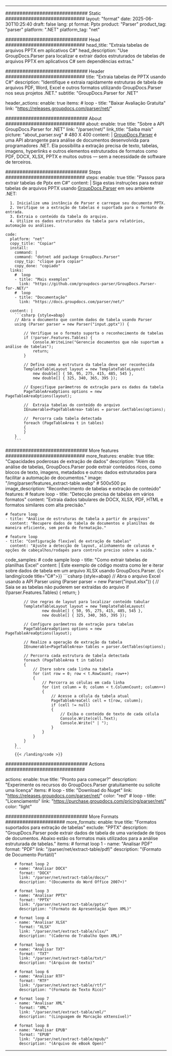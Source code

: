 


---
############################# Static ############################
layout: "format"
date:  2025-06-30T10:25:40
draft: false
lang: pt
format: Pptx
product: "Parser"
product_tag: "parser"
platform: ".NET"
platform_tag: "net"

############################# Head ############################
head_title: "Extraia tabelas de arquivos PPTX em aplicativos C#"
head_description: "Use GroupDocs.Parser para localizar e extrair dados estruturados de tabelas de arquivos PPTX em aplicativos C# sem dependências extras."

############################# Header ############################
title: "Extraia tabelas de PPTX usando C#" 
description: "Identifique e extraia rapidamente estruturas de tabela de arquivos PDF, Word, Excel e outros formatos utilizando GroupDocs.Parser nos seus projetos .NET."
subtitle: "GroupDocs.Parser for .NET" 

header_actions:
  enable: true
  items:
    #  loop
    - title: "Baixar Avaliação Gratuita"
      link: "https://releases.groupdocs.com/parser/net/"
      
############################# About ############################
about:
    enable: true
    title: "Sobre a API GroupDocs.Parser for .NET"
    link: "/parser/net/"
    link_title: "Saiba mais"
    picture: "about_parser.svg" # 480 X 400
    content: |
       [GroupDocs.Parser](/parser/net/) é uma API abrangente para análise de documentos desenvolvida para programadores .NET. Ela possibilita a extração precisa de texto, tabelas, imagens, hyperlinks e outros elementos estruturados de formatos como PDF, DOCX, XLSX, PPTX e muitos outros — sem a necessidade de software de terceiros.

############################# Steps ############################
steps:
    enable: true
    title: "Passos para extrair tabelas de Pptx em C#"
    content: |
      Siga estas instruções para extrair tabelas de arquivos PPTX usando [GroupDocs.Parser](/parser/net/) em seu ambiente .NET:
      
      1. Inicialize uma instância de Parser e carregue seu documento PPTX.
      2. Verifique se a extração de tabelas é suportada para o formato de entrada.
      3. Extraia o conteúdo da tabela do arquivo.
      4. Utilize os dados estruturados da tabela para relatórios, automação ou análises.
   
    code:
      platform: "net"
      copy_title: "Copiar"
      install:
        command: |
        command: "dotnet add package GroupDocs.Parser"
        copy_tip: "clique para copiar"
        copy_done: "copiado"
      links:
        #  loop
        - title: "Mais exemplos"
          link: "https://github.com/groupdocs-parser/GroupDocs.Parser-for-.NET/"
        #  loop
        - title: "Documentação"
          link: "https://docs.groupdocs.com/parser/net/"
          
      content: |
        ```csharp {style=abap}
        // Abra o documento que contém dados de tabela usando Parser
        using (Parser parser = new Parser("input.pptx")) {

            // Verifique se o formato suporta o reconhecimento de tabelas
            if (!parser.Features.Tables) {
                Console.WriteLine("Gerencie documentos que não suportam a análise de tabelas");
                return;
            }

            // Defina como a estrutura da tabela deve ser reconhecida
            TemplateTableLayout layout = new TemplateTableLayout(
                new double[] { 50, 95, 275, 415, 485, 545 },
                new double[] { 325, 340, 365, 395 });

            // Especifique parâmetros de extração para os dados da tabela
            PageTableAreaOptions options = new PageTableAreaOptions(layout);

            //  Extraia tabelas do conteúdo do arquivo
            IEnumerable<PageTableArea> tables = parser.GetTables(options);

            //  Percorra cada tabela detectada
            foreach (PageTableArea t in tables)
            {
            }
        }
        ```  

############################# More features ############################
more_features:
  enable: true
  title: "Capacidades poderosas de extração de dados"
  description: "Além da análise de tabelas, GroupDocs.Parser pode extrair conteúdos ricos, como blocos de texto, imagens, metadados e outros dados estruturados para facilitar a automação de documentos."
  image: "/img/parser/features_extract-table.webp" # 500x500 px
  image_description: "Reconhecimento de tabelas e extração de conteúdo"
  features:
    # feature loop
    - title: "Detecção precisa de tabelas em vários formatos"
      content: "Extraia dados tabulares de DOCX, XLSX, PDF, HTML e formatos similares com alta precisão."

    # feature loop
    - title: "Análise de estruturas de tabela a partir de arquivos"
      content: "Recupere dados de tabela de documentos e planilhas de maneira eficiente, sem perda de formatação."

    # feature loop
    - title: "Configuração flexível de extração de tabelas"
      content: "Ajuste a detecção de layout, alinhamento de colunas e opções de cabeçalhos/rodapés para controle preciso sobre a saída."
      
  code_samples:
    # code sample loop
    - title: "Como extrair tabelas de planilhas Excel"
      content: |
        Este exemplo de código mostra como ler e iterar sobre dados de tabela em um arquivo XLSX usando GroupDocs.Parser.
        {{< landing/code title="C#">}}
        ```csharp {style=abap}
        //  Abra o arquivo Excel usando a API Parser
        using (Parser parser = new Parser("input.xlsx"))
        {
            // Saia se as tabelas não puderem ser extraídas do arquivo
            if (!parser.Features.Tables)
            {
                return;
            }

            // Use regras de layout para localizar conteúdo tabular
            TemplateTableLayout layout = new TemplateTableLayout(
                    new double[] { 50, 95, 275, 415, 485, 545 },
                    new double[] { 325, 340, 365, 395 });

            // Configure parâmetros de extração para tabelas
            PageTableAreaOptions options = new PageTableAreaOptions(layout);

            // Realize a operação de extração da tabela
            IEnumerable<PageTableArea> tables = parser.GetTables(options);

            // Percorra cada estrutura de tabela detectada
            foreach (PageTableArea t in tables)
            {
                // Itere sobre cada linha na tabela
                for (int row = 0; row < t.RowCount; row++)
                {
                    // Percorra as células em cada linha
                    for (int column = 0; column < t.ColumnCount; column++)
                    {
                        // Acesse a célula da tabela atual
                        PageTableAreaCell cell = t[row, column];
                        if (cell != null)
                        {
                            // Exiba o conteúdo de texto de cada célula
                            Console.Write(cell.Text);
                            Console.Write(" | ");
                        }
                    }
                }
            }
        }
        ```
        {{< /landing/code >}}


############################# Actions ############################

actions:
  enable: true
  title: "Pronto para começar?"
  description: "Experimente os recursos do GroupDocs.Parser gratuitamente ou solicite uma licença"
  items:
    #  loop
    - title: "Download do Nuget"
      link: "https://releases.groupdocs.com/parser/net/"
      color: "red"
        #  loop
    - title: "Licenciamento"
      link: "https://purchase.groupdocs.com/pricing/parser/net/"
      color: "light"


############################# More Formats #####################
more_formats:
    enable: true
    title: "Formatos suportados para extração de tabelas"
    exclude: "PPTX"
    description: "GroupDocs.Parser pode extrair dados de tabela de uma variedade de tipos de documentos. Abaixo estão os formatos mais utilizados para a análise estruturada de tabelas."
    items: 
        # format loop 1
        - name: "Analisar PDF"
          format: "PDF"
          link: "/parser/net/extract-table/pdf/"
          description: "(Formato de Documento Portátil)"
          
        # format loop 2
        - name: "Analisar DOCX"
          format: "DOCX"
          link: "/parser/net/extract-table/docx/"
          description: "(Documento do Word Office 2007+)"
          
        # format loop 3
        - name: "Analisar PPTX"
          format: "PPTX"
          link: "/parser/net/extract-table/pptx/"
          description: "(Formato de Apresentação Open XML)"
          
        # format loop 4
        - name: "Analisar XLSX"
          format: "XLSX"
          link: "/parser/net/extract-table/xlsx/"
          description: "(Caderno de Trabalho Open XML)"
          
        # format loop 5
        - name: "Analisar TXT"
          format: "TXT"
          link: "/parser/net/extract-table/txt/"
          description: "(Arquivo de texto)"
          
        # format loop 6
        - name: "Analisar RTF"
          format: "RTF"
          link: "/parser/net/extract-table/rtf/"
          description: "(Formato de Texto Rico)"
          
        # format loop 7
        - name: "Analisar XML"
          format: "XML"
          link: "/parser/net/extract-table/xml/"
          description: "(Linguagem de Marcação eXtensível)"
          
        # format loop 8
        - name: "Analisar EPUB"
          format: "EPUB"
          link: "/parser/net/extract-table/epub/"
          description: "(Arquivo de eBook Open)"
         
          

---